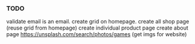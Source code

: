 ### TODO
validate email is an email.
create grid on homepage.
create all shop page (reuse grid from homepage)
create individual product page
create about page
https://unsplash.com/search/photos/games (get imgs for website)


